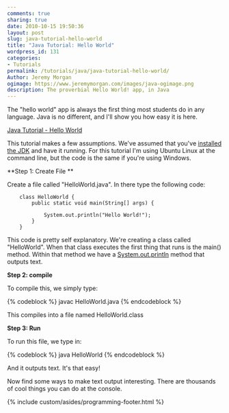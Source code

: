 ```yaml
---
comments: true
sharing: true
date: 2010-10-15 19:50:36
layout: post
slug: java-tutorial-hello-world
title: "Java Tutorial: Hello World"
wordpress_id: 131
categories:
- Tutorials
permalink: /tutorials/java/java-tutorial-hello-world/
Author: Jeremy Morgan
ogimage: https://www.jeremymorgan.com/images/java-ogimage.png
description: The proverbial Hello World! app, in Java
---
```


The "hello world" app is always the first thing most students do in any language. Java is no different, and I'll show you how easy it is here.

[Java Tutorial - Hello World](http://www.youtube.com/v/rtknqrUbq6M)

This tutorial makes a few assumptions. We've assumed that you've [installed the JDK](http://www.oracle.com/technetwork/java/javase/downloads/index.html) and have it running. For this tutorial I'm using Ubuntu Linux at the command line, but the code is the same if you're using Windows.

**Step 1: Create File **

Create a file called "HelloWorld.java". In there type the following code:

```
	class HelloWorld {
		public static void main(String[] args) {
	
			System.out.println("Hello World!");
		}
	}
```

This code is pretty self explanatory. We're creating a class called "HelloWorld". When that class executes the first thing that runs is the main() method. Within that method we have a [System.out.println](http://download.oracle.com/javase/1.4.2/docs/api/java/lang/System.html) method that outputs text.

**Step 2: compile**

To compile this, we simply type:

{% codeblock %}
javac HelloWorld.java
{% endcodeblock %}

This compiles into a file named HelloWorld.class

**Step 3: Run**

To run this file, we type in:

{% codeblock %}
java HelloWorld
{% endcodeblock %}

And it outputs text. It's that easy!

Now find some ways to make text output interesting. There are thousands of cool things you can do at the console.

{% include custom/asides/programming-footer.html %}